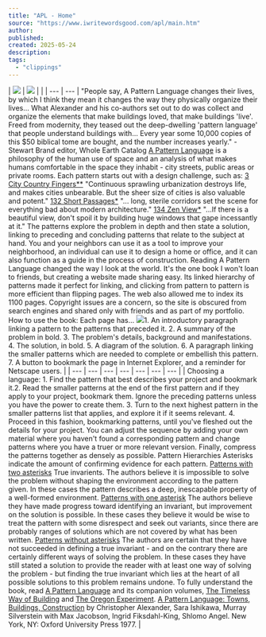 ```yaml
---
title: "APL - Home"
source: "https://www.iwritewordsgood.com/apl/main.htm"
author:
published:
created: 2025-05-24
description:
tags:
  - "clippings"
---
```

| ![](https://www.iwritewordsgood.com/apl/images/apl.gif)  \| ![](https://www.iwritewordsgood.com/apl/images/105sm.jpg) \|  \| \| --- \| --- \|  "People say, A Pattern Language changes their lives, by which I think they mean it changes the way they physically organize their lives... What Alexander and his co-authors set out to do was collect and organize the elements that make buildings loved, that make buildings 'live'. Freed from modernity, they teased out the deep-dwelling 'pattern language' that people understand buildings with... Every year some 10,000 copies of this $50 biblical tome are bought, and the number increases yearly."  \-Stewart Brand editor, Whole Earth Catalog  [A Pattern Language](http://www.amazon.com/exec/obidos/ASIN/0195019199/qid=1013371542/sr=8-1/ref=sr_8_3_1/103-3258309-9162211) is a philosophy of the human use of space and an analysis of what makes humans comfortable in the space they inhabit - city streets, public areas or private rooms.  Each pattern starts out with a design challenge, such as:  [3 City Country Fingers\*\*](https://www.iwritewordsgood.com/apl/patterns/apl003.htm) "Continuous sprawling urbanization destroys life, and makes cities unbearable. But the sheer size of cities is also valuable and potent."  [132 Short Passages\*](https://www.iwritewordsgood.com/apl/patterns/apl132.htm) "... long, sterile corridors set the scene for everything bad about modern architecture."  [134 Zen View\*](https://www.iwritewordsgood.com/apl/patterns/apl134.htm) "...If there is a beautiful view, don't spoil it by building huge windows that gape incessantly at it."  The patterns explore the problem in depth and then state a solution, linking to preceding and concluding patterns that relate to the subject at hand.  You and your neighbors can use it as a tool to improve your neighborhood, an individual can use it to design a home or office, and it can also function as a guide in the process of construction.  Reading A Pattern Language changed the way I look at the world. It's the one book I won't loan to friends, but creating a website made sharing easy. Its linked hierarchy of patterns made it perfect for linking, and clicking from pattern to pattern is more efficient than flipping pages. The web also allowed me to index its 1100 pages. Copyright issues are a concern, so the site is obscured from search engines and shared only with friends and as part of my portfolio.  How to use the book:  Each page has...  ![](https://www.iwritewordsgood.com/apl/images/screenshot.gif)1\. An introductory paragraph linking a pattern to the patterns that preceded it.   2\. A summary of the problem in bold.   3\. The problem's details, background and manifestations.   4\. The solution, in bold.   5\. A diagram of the solution.   6\. A paragraph linking the smaller patterns which are needed to complete or embellish this pattern.   7\. A button to bookmark the page in Internet Explorer, and a reminder for Netscape users. |
| --- | --- | --- | --- | --- | --- | --- |
| Choosing a language:   1\. Find the pattern that best describes your project and bookmark it.2\. Read the smaller patterns at the end of the first pattern and if they apply to your project, bookmark them. Ignore the preceding patterns unless you have the power to create them.   3\. Turn to the next highest pattern in the smaller patterns list that applies, and explore it if it seems relevant.   4\. Proceed in this fashion, bookmarking patterns, until you've fleshed out the details for your project. You can adjust the sequence by adding your own material where you haven't found a corresponding pattern and change patterns where you have a truer or more relevant version. Finally, compress the patterns together as densely as possible.  Pattern Hierarchies   Asterisks indicate the amount of confirming evidence for each pattern.   [Patterns with two asterisks](https://www.iwritewordsgood.com/apl/hierarchies2.htm) True invarients. The authors believe it is impossible to solve the problem without shaping the environment according to the pattern given. In these cases the pattern describes a deep, inescapable property of a well-formed environment.  [Patterns with one asterisk](https://www.iwritewordsgood.com/apl/hierarchies1.htm) The authors believe they have made progress toward identifying an invariant, but improvement on the solution is possible. In these cases they believe it would be wise to treat the pattern with some disrespect and seek out variants, since there are probably ranges of solutions which are not covered by what has been written.  [Patterns without asterisks](https://www.iwritewordsgood.com/apl/hierarchies0.htm) The authors are certain that they have not succeeded in defining a true invariant - and on the contrary there are certainly different ways of solving the problem. In these cases they have still stated a solution to provide the reader with at least one way of solving the problem - but finding the true invariant which lies at the heart of all possible solutions to this problem remains undone.  To fully understand the book, read [A Pattern Language](http://www.amazon.com/exec/obidos/ASIN/0195019199/qid=1013371542/sr=8-1/ref=sr_8_3_1/103-3258309-9162211) and its companion volumes, [The Timeless Way of Building](http://www.amazon.com/exec/obidos/ASIN/0195024028/qid=1013424210/sr=8-1/ref=sr_8_3_1/103-3258309-9162211) and [The Oregon Experiment](http://www.amazon.com/exec/obidos/ASIN/0195018249/qid=1013424253/sr=2-3/ref=sr_2_3/103-3258309-9162211).  [A Pattern Language: Towns, Buildings, Construction](http://www.amazon.com/exec/obidos/ASIN/0195019199/qid=1013371542/sr=8-1/ref=sr_8_3_1/103-3258309-9162211) by Christopher Alexander, Sara Ishikawa, Murray Silverstein with Max Jacobson, Ingrid Fiksdahl-King, Shlomo Angel. New York, NY: Oxford University Press 1977. |